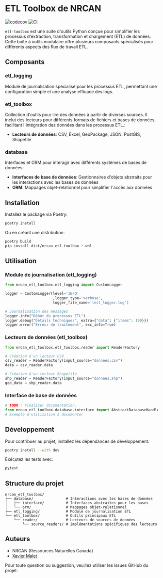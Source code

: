 # ETL Toolbox de NRCAN


[![codecov](https://codecov.io/github/xmalet-nrcan/xm-etl-toolbox/graph/badge.svg?token=P4ISY9JL78)](https://codecov.io/github/xmalet-nrcan/xm-etl-toolbox)
[![CI](https://github.com/xmalet-nrcan/xm-etl-toolbox/actions/workflows/ci-release.yml/badge.svg)](https://github.com/xmalet-nrcan/xm-etl-toolbox/actions/workflows/ci-release.yml)

`etl-toolbox` est une suite d'outils Python conçue pour simplifier les processus d'extraction, transformation et chargement (ETL) de données. Cette boîte à outils modulaire offre plusieurs composants spécialisés pour différents aspects des flux de travail ETL.

## Composants

### etl_logging
Module de journalisation spécialisé pour les processus ETL, permettant une configuration simple et une analyse efficace des logs.

### etl_toolbox
Collection d'outils pour lire des données à partir de diverses sources. Il inclut des lecteurs pour différents formats de fichiers et bases de données, facilitant l'intégration des données dans les processus ETL.:
- **Lecteurs de données**: CSV, Excel, GeoPackage, JSON, PostGIS, Shapefile


### database
Interfaces et ORM pour interagir avec différents systèmes de bases de données:
- **Interfaces de base de données**: Gestionnaires d'objets abstraits pour les interactions avec les bases de données
- **ORM**: Mappages objet-relationnel pour simplifier l'accès aux données

## Installation

Installez le package via Poetry:

```bash
poetry install
```

Ou en créant une distribution:

```bash
poetry build
pip install dist/nrcan_etl_toolbox-*.whl
```

## Utilisation

### Module de journalisation (etl_logging)

```python
from nrcan_etl_toolbox.etl_logging import CustomLogger

logger = CustomLogger(level='INFO'
                      ,logger_type='verbose',
                      logger_file_name='test_logger.log')

# Journalisation des messages
logger.info("Début du processus ETL")
logger.debug("Détails techniques", extra={"data": {"items": 100}})
logger.error("Erreur de traitement", exc_info=True)
```

### Lecteurs de données (etl_toolbox)

```python
from nrcan_etl_toolbox.etl_toolbox.reader import ReaderFactory

# Création d'un lecteur CSV
csv_reader = ReaderFactory(input_source="donnees.csv")
data = csv_reader.data

# Création d'un lecteur Shapefile
shp_reader = ReaderFactory(input_source="donnees.shp")
geo_data = shp_reader.data
```

### Interface de base de données

```python
# TODO : Finaliser documentation.
from nrcan_etl_toolbox.database.interface import AbstractDatabaseHandler
# Exemple d'utilisation à documenter
```

## Développement

Pour contribuer au projet, installez les dépendances de développement:

```bash
poetry install --with dev
```

Exécutez les tests avec:

```bash
pytest
```

## Structure du projet

```
nrcan_etl_toolbox/
├── database/               # Interactions avec les bases de données
│   ├── interface/          # Interfaces abstraites pour les bases
│   └── orm/                # Mappages objet-relationnel
├── etl_logging/            # Module de journalisation ETL
└── etl_toolbox/            # Outils principaux ETL
    └── reader/             # Lecteurs de sources de données
        └── source_readers/ # Implémentations spécifiques des lecteurs
```

[//]: # (## Licence)

[//]: # ()
[//]: # (Ce projet est distribué sous licence MIT. Voir le fichier [LICENSE]&#40;LICENSE&#41; pour plus d'informations.)

## Auteurs

- NRCAN (Ressources Naturelles Canada)
- [Xavier Malet](mailto:xavier.malet@nrcan-rncan.gc.ca)

Pour toute question ou suggestion, veuillez utiliser les issues GitHub du projet.